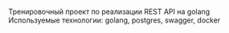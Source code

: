 Тренировочный проект по реализации REST API на golang  
Используемые технологии: golang, postgres, swagger, docker  
